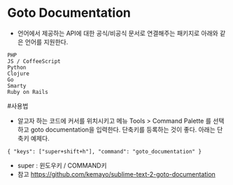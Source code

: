 # Goto Documentation
- 언어에서 제공하는 API에 대한 공식/비공식 문서로 연결해주는 패키지로 아래와 같은 언어를 지원한다. 
```
PHP
JS / CoffeeScript
Python
Clojure
Go
Smarty
Ruby on Rails
```

#사용법
- 알고자 하는 코드에 커서를 위치시키고 메뉴 Tools > Command Palette 를 선택하고 goto documentation을 입력한다. 단축키를 등록하는 것이 좋다.
아래는 단축키 예제다.
```
{ "keys": ["super+shift+h"], "command": "goto_documentation" }
```
- super : 윈도우키 / COMMAND키
- 참고 https://github.com/kemayo/sublime-text-2-goto-documentation
